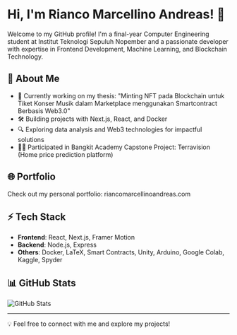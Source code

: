 # Hi, I'm Rianco Marcellino Andreas! 👋

Welcome to my GitHub profile! I'm a final-year Computer Engineering student at Institut Teknologi Sepuluh Nopember and a passionate developer with expertise in Frontend Development, Machine Learning, and Blockchain Technology.

## 🌟 About Me
- 📝 Currently working on my thesis: "Minting NFT pada Blockchain untuk Tiket Konser Musik dalam Marketplace menggunakan Smartcontract Berbasis Web3.0"
- 🛠️ Building projects with Next.js, React, and Docker
- 🔍 Exploring data analysis and Web3 technologies for impactful solutions
- 👨‍💻 Participated in Bangkit Academy Capstone Project: Terravision (Home price prediction platform)

## 🌐 Portfolio
Check out my personal portfolio: riancomarcellinoandreas.com

## ⚡ Tech Stack
- **Frontend**: React, Next.js, Framer Motion
- **Backend**: Node.js, Express
- **Others**: Docker, LaTeX, Smart Contracts, Unity, Arduino, Google Colab, Kaggle, Spyder

## 📊 GitHub Stats
![GitHub Stats](https://github-readme-stats.vercel.app/api?username=YourGitHubUsername&show_icons=true&theme=radical)

---
💡 Feel free to connect with me and explore my projects!

